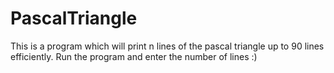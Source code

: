# PascalTriangle
This is a program which will print n lines of the pascal triangle up to 90 lines efficiently.
Run the program and enter the number of lines :)
